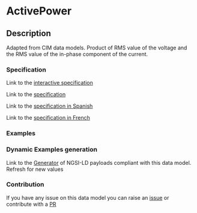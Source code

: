 # ActivePower

## Description 

Adapted from CIM data models. Product of RMS value of the voltage and the RMS value of the in-phase component of the current.
### Specification

Link to the [interactive specification](https://swagger.lab.fiware.org/?url=https://smart-data-models.github.io/dataModel.EnergyCIM/ActivePower/swagger.yaml)

Link to the [specification](https://smart-data-models.github.io/dataModel.EnergyCIM/ActivePower/doc/spec.md)

Link to the [specification in Spanish](https://smart-data-models.github.io/dataModel.EnergyCIM/ActivePower/doc/spec_ES.md)

Link to the [specification in French](https://smart-data-models.github.io/dataModel.EnergyCIM/ActivePower/doc/spec_FR.md)
### Examples
### Dynamic Examples generation

Link to the [Generator](https://smartdatamodels.org/extra/ngsi-ld_generator_v0.91.php?schemaUrl=https://raw.githubusercontent.com/smart-data-models/dataModel.EnergyCIM/master/ActivePower/schema.json&email=info@smartdatamodels.org) of NGSI-LD payloads compliant with this data model. Refresh for new values
### Contribution

 If you have any issue on this data model you can raise an [issue](https://github.com/smart-data-models/dataModel.EnergyCIM/issues)  or contribute with a [PR](https://github.com/smart-data-models/dataModel.EnergyCIM/pulls)